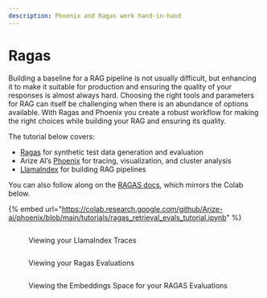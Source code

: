 ```yaml
---
description: Phoenix and Ragas work hand-in-hand
---
```


# Ragas

Building a baseline for a RAG pipeline is not usually difficult, but enhancing it to make it suitable for production and ensuring the quality of your responses is almost always hard. Choosing the right tools and parameters for RAG can itself be challenging when there is an abundance of options available. With Ragas and Phoenix you create a robust workflow for making the right choices while building your RAG and ensuring its quality.

The tutorial below covers:

* [Ragas](https://colab.research.google.com/corgiredirector?site=https%3A%2F%2Fdocs.ragas.io%2Fen%2Fstable%2F) for synthetic test data generation and evaluation
* Arize AI’s [Phoenix](https://colab.research.google.com/corgiredirector?site=https%3A%2F%2Fdocs.arize.com%2Fphoenix) for tracing, visualization, and cluster analysis
* [LlamaIndex](https://colab.research.google.com/corgiredirector?site=https%3A%2F%2Fdocs.llamaindex.ai%2Fen%2Fstable%2F) for building RAG pipelines

You can also follow along on the [RAGAS docs](https://docs.ragas.io/en/stable/howtos/integrations/_arize/), which mirrors the Colab below.

{% embed url="https://colab.research.google.com/github/Arize-ai/phoenix/blob/main/tutorials/ragas_retrieval_evals_tutorial.ipynb" %}

<figure><img src="../.gitbook/assets/ragas_trace_slide_over.gif" alt=""><figcaption><p>Viewing your LlamaIndex Traces</p></figcaption></figure>

<figure><img src="../.gitbook/assets/ragas_evaluation_annotations.gif" alt=""><figcaption><p>Viewing your Ragas Evaluations</p></figcaption></figure>

<figure><img src="../.gitbook/assets/ragas_correctness_clusters.gif" alt=""><figcaption><p>Viewing the Embeddings Space for your RAGAS Evaluations</p></figcaption></figure>
